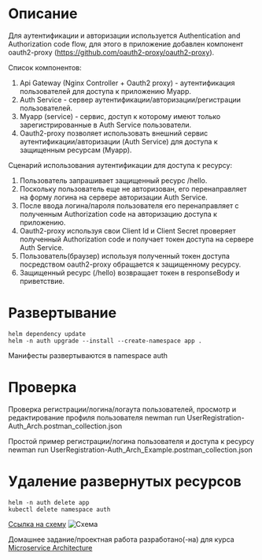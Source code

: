# Описание
Для аутентификации и авторизации используется Authentication and Authorization code flow, 
    для этого в приложение добавлен компонент oauth2-proxy (https://github.com/oauth2-proxy/oauth2-proxy). 

Список компонентов:
1. Api Gateway (Nginx Controller + Oauth2 proxy) - аутентификация пользователей для доступа к приложению Myapp.
2. Auth Service - сервер аутентификации/авторизации/регистрации пользователей.
3. Myapp (service) - сервис, доступ к которому имеют только зарегистрированные в Auth Service пользователи.
4. Oauth2-proxy позволяет использовать внешний сервис аутентификации/авторизации (Auth Service) для доступа к защищенным ресурсам (Myapp).

Сценарий использования аутентификации для доступа к ресурсу:
1. Пользователь запрашивает защищенный ресурс /hello.
2. Поскольку пользователь еще не авторизован, его перенаправляет на форму логина на сервере авторизации Auth Service.
3. После ввода логина/пароля пользователя его перенаправляет с полученным Authorization code на авторизацию доступа к приложению.
4. Oauth2-proxy используя свои Client Id и Client Secret проверяет полученный Authorization code и получает токен доступа на сервере Auth Service.
5. Пользователь(браузер) используя полученный токен доступа посредством oauth2-proxy обращается к защищенному ресурсу.
6. Защищенный ресурс (/hello) возвращает токен в responseBody и приветствие.


# Развертывание
    helm dependency update
    helm -n auth upgrade --install --create-namespace app .
Манифесты развертываются в namespace auth

# Проверка
Проверка регистрации/логина/логаута пользователей, просмотр и редактирование профиля пользователя
newman run UserRegistration-Auth_Arch.postman_collection.json

Простой пример регистрации/логина пользователя и доступа к ресурсу
newman run UserRegistration-Auth_Arch_Example.postman_collection.json

# Удаление развернутых ресурсов
    helm -n auth delete app 
    kubectl delete namespace auth

[Ссылка на схему](myapp-auth-oauth2-proxy.puml)
![Схема](https://www.plantuml.com/plantuml/proxy?cache=no&src=https://raw.githubusercontent.com/pav37/auth-homework/main/myapp-auth-oauth2-proxy.puml)


Домашнее задание/проектная работа разработано(-на) для курса [Microservice Architecture](https://otus.ru/lessons/microservice-architecture)
